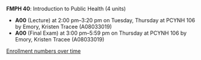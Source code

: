 **FMPH 40**: Introduction to Public Health (4 units)

- **A00** (Lecture) at 2:00 pm–3:20 pm on Tuesday, Thursday at PCYNH 106 by Emory, Kristen Tracee (A08033019)
- **A00** (Final Exam) at 3:00 pm–5:59 pm on Thursday at PCYNH 106 by Emory, Kristen Tracee (A08033019)

[Enrollment numbers over time](./FMPH40.tsv)
